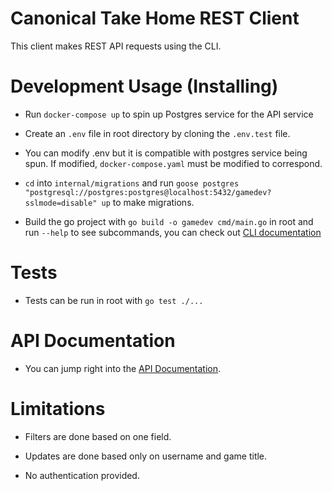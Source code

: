 # Canonical Take Home REST Client

This client makes REST API requests using the CLI.

# Development Usage (Installing)

- Run `docker-compose up` to spin up Postgres service for the API service

- Create an `.env` file in root directory by cloning the `.env.test` file. 

- You can modify .env but it is compatible with postgres service being spun. If modified, `docker-compose.yaml` must be modified to correspond.

- `cd` into `internal/migrations` and run `goose postgres "postgresql://postgres:postgres@localhost:5432/gamedev?sslmode=disable" up` to make migrations.

- Build the go project with `go build -o gamedev cmd/main.go` in root and run `--help` to see subcommands, you can check out [CLI documentation](CLIDocs.MD)

# Tests

- Tests can be run in root with `go test ./...` 

# API Documentation

- You can jump right into the [API Documentation](APIDocs.MD).

# Limitations

- Filters are done based on one field.

- Updates are done based only on username and game title.

- No authentication provided.
